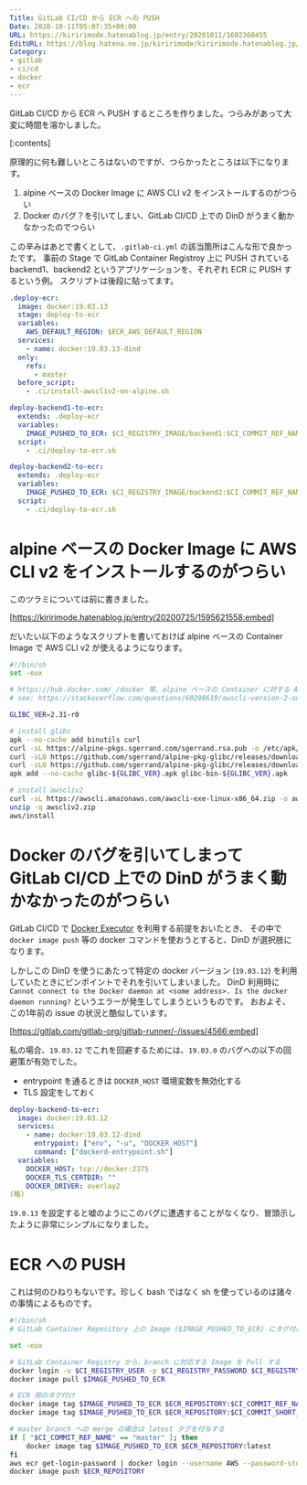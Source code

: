 ```yaml
---
Title: GitLab CI/CD から ECR への PUSH
Date: 2020-10-11T05:07:35+09:00
URL: https://kiririmode.hatenablog.jp/entry/20201011/1602360455
EditURL: https://blog.hatena.ne.jp/kiririmode/kiririmode.hatenablog.jp/atom/entry/26006613639172727
Category:
- gitlab
- ci/cd
- docker
- ecr
---
```


GitLab CI/CD から ECR へ PUSH するところを作りました。つらみがあって大変に時間を溶かしました。

[:contents]

原理的に何も難しいところはないのですが、つらかったところは以下になります。

1. alpine ベースの Docker Image に AWS CLI v2 をインストールするのがつらい
2. Docker のバグ？を引いてしまい、GitLab CI/CD 上での DinD がうまく動かなかったのでつらい

この辛みはあとで書くとして、`.gitlab-ci.yml` の該当箇所はこんな形で良かったです。
事前の Stage で GitLab Container Registroy 上に PUSH されている backend1、backend2 というアプリケーションを、それぞれ ECR に PUSH するという例。
スクリプトは後段に貼ってます。

```yaml
.deploy-ecr:
  image: docker:19.03.13
  stage: deploy-to-ecr
  variables:
    AWS_DEFAULT_REGION: $ECR_AWS_DEFAULT_REGION
  services:
    - name: docker:19.03.13-dind
  only:
    refs:
      - master
  before_script:
    - .ci/install-awscliv2-on-alpine.sh

deploy-backend1-to-ecr:
  extends: .deploy-ecr
  variables:
    IMAGE_PUSHED_TO_ECR: $CI_REGISTRY_IMAGE/backend1:$CI_COMMIT_REF_NAME
  script:
    - .ci/deploy-to-ecr.sh

deploy-backend2-to-ecr:
  extends: .deploy-ecr
  variables:
    IMAGE_PUSHED_TO_ECR: $CI_REGISTRY_IMAGE/backend2:$CI_COMMIT_REF_NAME
  script:
    - .ci/deploy-to-ecr.sh
```

# alpine ベースの Docker Image に AWS CLI v2 をインストールするのがつらい

このツラミについては前に書きました。

[https://kiririmode.hatenablog.jp/entry/20200725/1595621558:embed]

だいたい以下のようなスクリプトを書いておけば alpine ベースの Container Image で AWS CLI v2 が使えるようになります。

```sh
#!/bin/sh
set -eux

# https://hub.docker.com/_/docker 等、alpine ベースの Container に対する AWS CLI v2 のインストールには glibc が必要
# see: https://stackoverflow.com/questions/60298619/awscli-version-2-on-alpine-linux/61268529#61268529

GLIBC_VER=2.31-r0

# install glibc
apk --no-cache add binutils curl
curl -sL https://alpine-pkgs.sgerrand.com/sgerrand.rsa.pub -o /etc/apk/keys/sgerrand.rsa.pub
curl -sLO https://github.com/sgerrand/alpine-pkg-glibc/releases/download/${GLIBC_VER}/glibc-${GLIBC_VER}.apk
curl -sLO https://github.com/sgerrand/alpine-pkg-glibc/releases/download/${GLIBC_VER}/glibc-bin-${GLIBC_VER}.apk
apk add --no-cache glibc-${GLIBC_VER}.apk glibc-bin-${GLIBC_VER}.apk

# install awscliv2
curl -sL https://awscli.amazonaws.com/awscli-exe-linux-x86_64.zip -o awscliv2.zip
unzip -q awscliv2.zip
aws/install
```

# Docker のバグを引いてしまって GitLab CI/CD 上での DinD がうまく動かなかったのがつらい

GitLab CI/CD で [Docker Executor](https://docs.gitlab.com/runner/executors/docker.html) を利用する前提をおいたとき、
その中で `docker image push` 等の docker コマンドを使おうとすると、DinD が選択肢になります。

しかしこの DinD を使うにあたって特定の docker バージョン (`19.03.12`) を利用していたときにピンポイントでそれを引いてしまいました。
DinD 利用時に `Cannot connect to the Docker daemon at <some address>. Is the docker daemon running?` というエラーが発生してしまうというものです。
おおよそ、この1年前の issue の状況と酷似しています。

[https://gitlab.com/gitlab-org/gitlab-runner/-/issues/4566:embed]

私の場合、`19.03.12` でこれを回避するためには、`19.03.0` のバグへの以下の回避策が有効でした。

- entrypoint を通るときは `DOCKER_HOST` 環境変数を無効化する
- TLS 設定をしておく

```yaml
deploy-backend-to-ecr:
  image: docker:19.03.12
  services:
    - name: docker:19.03.12-dind
      entrypoint: ["env", "-u", "DOCKER_HOST"]
      command: ["dockerd-entrypoint.sh"]
  variables:
    DOCKER_HOST: tcp://docker:2375
    DOCKER_TLS_CERTDIR: ""
    DOCKER_DRIVER: overlay2
(略)
```

`19.0.13` を設定すると嘘のようにこのバグに遭遇することがなくなり、冒頭示したように非常にシンプルになりました。

# ECR への PUSH

これは何のひねりもないです。珍しく bash ではなく sh を使っているのは諸々の事情によるものです。

```sh
#!/bin/sh
# GitLab Container Repository 上の Image ($IMAGE_PUSHED_TO_ECR) にタグ付けした上で ECR に PUSH する

set -eux

# GitLab Container Registry から、branch に対応する Image を Pull する
docker login -u $CI_REGISTRY_USER -p $CI_REGISTRY_PASSWORD $CI_REGISTRY
docker image pull $IMAGE_PUSHED_TO_ECR

# ECR 用のタグ付け
docker image tag $IMAGE_PUSHED_TO_ECR $ECR_REPOSITORY:$CI_COMMIT_REF_NAME
docker image tag $IMAGE_PUSHED_TO_ECR $ECR_REPOSITORY:$CI_COMMIT_SHORT_SHA

# master branch への merge の場合は latest タグを付与する
if [ "$CI_COMMIT_REF_NAME" == "master" ]; then
    docker image tag $IMAGE_PUSHED_TO_ECR $ECR_REPOSITORY:latest
fi
aws ecr get-login-password | docker login --username AWS --password-stdin $ECR_REPOSITORY
docker image push $ECR_REPOSITORY
```
